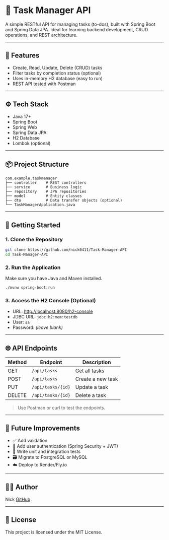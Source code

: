 # 📝 Task Manager API

A simple RESTful API for managing tasks (to-dos), built with Spring Boot and Spring Data JPA. Ideal for learning backend development, CRUD operations, and REST architecture.

---

## 🚀 Features

* Create, Read, Update, Delete (CRUD) tasks
* Filter tasks by completion status (optional)
* Uses in-memory H2 database (easy to run)
* REST API tested with Postman

---

## ⚙️ Tech Stack

* Java 17+
* Spring Boot
* Spring Web
* Spring Data JPA
* H2 Database
* Lombok (optional)

---

## 📦 Project Structure

```
com.example.taskmanager
├── controller    # REST controllers
├── service       # Business logic
├── repository    # JPA repositories
├── model         # Entity classes
├── dto           # Data transfer objects (optional)
└── TaskManagerApplication.java
```

---

## 🔧 Getting Started

### 1. Clone the Repository

```bash
git clone https://github.com/nick0411/Task-Manager-API
cd Task-Manager-API
```

### 2. Run the Application

Make sure you have Java and Maven installed.

```bash
./mvnw spring-boot:run
```

### 3. Access the H2 Console (Optional)

* URL: [http://localhost:8080/h2-console](http://localhost:8080/h2-console)
* JDBC URL: `jdbc:h2:mem:testdb`
* User: `sa`
* Password: *(leave blank)*

---

## 🌐 API Endpoints

| Method | Endpoint          | Description       |
| ------ | ----------------- | ----------------- |
| GET    | `/api/tasks`      | Get all tasks     |
| POST   | `/api/tasks`      | Create a new task |
| PUT    | `/api/tasks/{id}` | Update a task     |
| DELETE | `/api/tasks/{id}` | Delete a task     |

> Use Postman or curl to test the endpoints.

---

## 🧪 Future Improvements

* ✅ Add validation
* 🔐 Add user authentication (Spring Security + JWT)
* 🧪 Write unit and integration tests
* 🗃️ Migrate to PostgreSQL or MySQL
* ☁️ Deploy to Render/Fly.io

---

## 🧑‍💻 Author

Nick
[GitHub](https://github.com/nick0411)

---

## 📄 License

This project is licensed under the MIT License.
